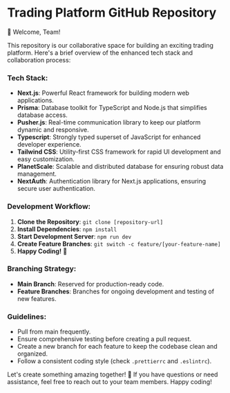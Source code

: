 # Trading Platform GitHub Repository

👋 Welcome, Team!

This repository is our collaborative space for building an exciting trading platform. Here's a brief overview of the enhanced tech stack and collaboration process:

### Tech Stack:
- **Next.js**: Powerful React framework for building modern web applications.
- **Prisma**: Database toolkit for TypeScript and Node.js that simplifies database access.
- **Pusher.js**: Real-time communication library to keep our platform dynamic and responsive.
- **Typescript**: Strongly typed superset of JavaScript for enhanced developer experience.
- **Tailwind CSS**: Utility-first CSS framework for rapid UI development and easy customization.
- **PlanetScale**: Scalable and distributed database for ensuring robust data management.
- **NextAuth**: Authentication library for Next.js applications, ensuring secure user authentication.

### Development Workflow:
1. **Clone the Repository**: `git clone [repository-url]`
2. **Install Dependencies**: `npm install`
3. **Start Development Server**: `npm run dev`
4. **Create Feature Branches**: `git switch -c feature/[your-feature-name]`
5. **Happy Coding!** 🚀

### Branching Strategy:
- **Main Branch**: Reserved for production-ready code.
- **Feature Branches**: Branches for ongoing development and testing of new features.

### Guidelines:
- Pull from main frequently.  
- Ensure comprehensive testing before creating a pull request.
- Create a new branch for each feature to keep the codebase clean and organized.
- Follow a consistent coding style (check `.prettierrc` and `.eslintrc`).

Let's create something amazing together! 🌟 If you have questions or need assistance, feel free to reach out to your team members. Happy coding!
